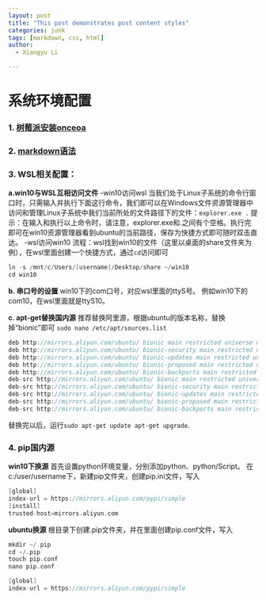 ```yaml
---
layout: post
title: "This post demonstrates post content styles"
categories: junk
tags: [markdown, css, html]
author:
  - Xiangyu Li

---
```

# 系统环境配置


###  1. [树莓派安装onceoa]( http://onceoa.com/wiki/view/onceoa_download/rpi-install)

### 2. [markdown语法](https://ask.csdn.net/pages/markdown)


### 3. WSL相关配置：

**a.win10与WSL互相访问文件**
-win10访问wsl
当我们处于Linux子系统的命令行窗口时，只需输入并执行下面这行命令，我们即可以在Windows文件资源管理器中访问和管理Linux子系统中我们当前所处的文件路径下的文件：`explorer.exe .`
提示：在输入和执行以上命令时，请注意，explorer.exe和.之间有个空格。执行完即可在win10资源管理器看到ubuntu的当前路径，保存为快捷方式即可随时双击直达。
-wsl访问win10
流程：wsl找到win10的文件（这里以桌面的share文件夹为例），在wsl里面创建一个快捷方式，通过`cd`访问即可

```c
ln -s /mnt/c/Users/[username]/Desktop/share ~/win10
cd win10
```

**b. 串口号的设置**
win10下的com口号，对应wsl里面的ttyS号。
例如win10下的com10，在wsl里面就是ttyS10。

**c. apt-get替换国内源**
推荐替换阿里源，根据ubuntu的版本名称，替换掉“bionic”即可
`sudo nano /etc/apt/sources.list`

```c
deb http://mirrors.aliyun.com/ubuntu/ bionic main restricted universe multiverse
deb http://mirrors.aliyun.com/ubuntu/ bionic-security main restricted universe multiverse
deb http://mirrors.aliyun.com/ubuntu/ bionic-updates main restricted universe multiverse
deb http://mirrors.aliyun.com/ubuntu/ bionic-proposed main restricted universe multiverse
deb http://mirrors.aliyun.com/ubuntu/ bionic-backports main restricted universe multiverse
deb-src http://mirrors.aliyun.com/ubuntu/ bionic main restricted universe multiverse
deb-src http://mirrors.aliyun.com/ubuntu/ bionic-security main restricted universe multiverse
deb-src http://mirrors.aliyun.com/ubuntu/ bionic-updates main restricted universe multiverse
deb-src http://mirrors.aliyun.com/ubuntu/ bionic-proposed main restricted universe multiverse
deb-src http://mirrors.aliyun.com/ubuntu/ bionic-backports main restricted universe multiverse
```
替换完以后，运行`sudo apt-get update apt-get upgrade`.

###  4. pip国内源
**win10下换源**
首先设置python环境变量，分别添加python、python/Script。
在c:/user/username下，新建pip文件夹，创建pip.ini文件，写入
```c
[global]
index-url = https://mirrors.aliyun.com/pypi/simple
[install]
trusted-host=mirrors.aliyun.com
```
**ubuntu换源**
根目录下创建.pip文件夹，并在里面创建pip.conf文件，写入
```c
mkdir ~/.pip
cd ~/.pip
touch pip.conf
nano pip.conf

[global]
index-url = https://mirrors.aliyun.com/pypi/simple
```
